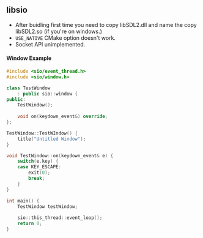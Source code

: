 ## libsio

* After buidling first time you need to copy libSDL2.dll and name the copy libSDL2.so (if you're on windows.)
* `USE_NATIVE` CMake option doesn't work.
* Socket API unimplemented.

#### Window Example
```c++
#include <sio/event_thread.h>
#include <sio/window.h>

class TestWindow
	: public sio::window {
public:
	TestWindow();
	
	void on(keydown_event&) override;
};

TestWindow::TestWIndow() {
	title("Untitled Window");
}

void TestWindow::on(keydown_event& e) {
	switch(e.key) {
	case KEY_ESCAPE:
		exit(0);
		break;
	}
}

int main() {
	TestWindow testWindow;
	
	sio::this_thread::event_loop();
	return 0;
}
```
